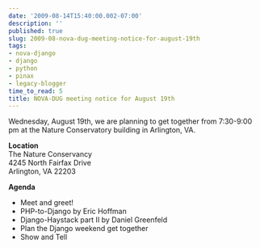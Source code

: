 ```yaml
---
date: '2009-08-14T15:40:00.002-07:00'
description: ''
published: true
slug: 2009-08-nova-dug-meeting-notice-for-august-19th
tags:
- nova-django
- django
- python
- pinax
- legacy-blogger
time_to_read: 5
title: NOVA-DUG meeting notice for August 19th
---
```


Wednesday, August 19th, we are planning to get together from 7:30-9:00<br />pm at the Nature Conservatory building in Arlington, VA.<br /><p><span style="font-weight: bold;">Location</span><br />The Nature Conservancy<br />4245 North Fairfax Drive<br />Arlington, VA 22203<br /></p><p><span style="font-weight: bold;">Agenda</span><br /></p><ul><li>Meet and greet!</li><li>PHP-to-Django by Eric Hoffman</li><li>Django-Haystack part II by Daniel Greenfeld</li><li>Plan the Django weekend get together</li><li>Show and Tell</li></ul>